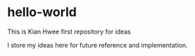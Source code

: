 # hello-world
This is Kian Hwee first repository for ideas

I store my ideas here for future reference and implementation.
